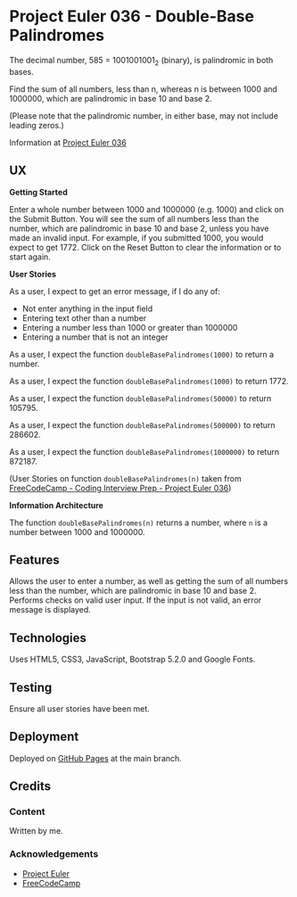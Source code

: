 # Project Euler 036 - Double-Base Palindromes

The decimal number, 585 = 1001001001<sub>2</sub> (binary), is palindromic in both bases.

Find the sum of all numbers, less than n, whereas n is between 1000 and 1000000, which are palindromic in base 10 and base 2.

(Please note that the palindromic number, in either base, may not include leading zeros.)

Information at [Project Euler 036](https://projecteuler.net/problem=36)

## UX

**Getting Started**

Enter a whole number between 1000 and 1000000 (e.g. 1000) and click on the Submit Button.
You will see the sum of all numbers less than the number, which are palindromic in base 10 and base 2, unless
you have made an invalid input.  For example, if you submitted 1000, you would expect to get 1772.
Click on the Reset Button to clear the information or to start again.

**User Stories**

As a user, I expect to get an error message, if I do any of:

- Not enter anything in the input field
- Entering text other than a number
- Entering a number less than 1000 or greater than 1000000
- Entering a number that is not an integer

As a user, I expect the function `doubleBasePalindromes(1000)` to return a number.

As a user, I expect the function `doubleBasePalindromes(1000)` to return 1772.

As a user, I expect the function `doubleBasePalindromes(50000)` to return 105795.

As a user, I expect the function `doubleBasePalindromes(500000)` to return 286602.

As a user, I expect the function `doubleBasePalindromes(1000000)` to return 872187.

(User Stories on function `doubleBasePalindromes(n)` 
taken from [FreeCodeCamp - Coding Interview Prep - Project Euler 036](https://www.freecodecamp.org/learn/coding-interview-prep/project-euler/problem-36-double-base-palindromes))

**Information Architecture**

The function `doubleBasePalindromes(n)` returns a number, where `n` is a number between 1000 and 1000000.

## Features

Allows the user to enter a number, as well as getting the sum of all numbers less than the number,
which are palindromic in base 10 and base 2.  Performs checks on valid user input.  If the input is not valid, an error message is displayed.

## Technologies

Uses HTML5, CSS3, JavaScript, Bootstrap 5.2.0 and Google Fonts.

## Testing

Ensure all user stories have been met.

## Deployment

Deployed on [GitHub Pages](https://derektypist.github.io/project-euler-036) at the main branch.

## Credits

### Content

Written by me.

### Acknowledgements

- [Project Euler](https://projecteuler.net)
- [FreeCodeCamp](https://www.freecodecamp.org)